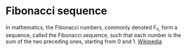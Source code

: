 

# Fibonacci sequence

In mathematics, the Fibonacci numbers, commonly denoted F<sub>n,</sub> form a sequence, called the Fibonacci sequence, such that each number is the sum of the two preceding ones, starting from 0 and 1. [Wikipedia](https://en.wikipedia.org/wiki/Fibonacci_number)


